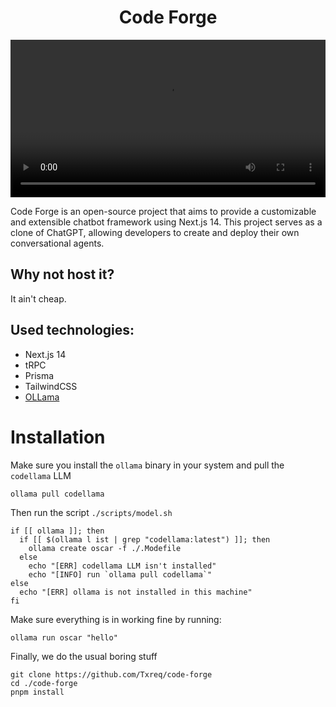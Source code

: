 <div style="text-align: center;">
  <h1>Code Forge</h1>
</div>

<div style="display:flex;justify-content: center;">
  <video width="520" controls autoplay>
    <source src="https://github.com/Txreq/code-forge/assets/58333332/37b34f78-ca35-4661-ad00-43bfe0adf651" type="video/mp4">
    Your browser does not support the video tag.
  </video>
</div>





Code Forge is an open-source project that aims to provide a customizable and extensible chatbot framework using Next.js
14. This project serves as a clone of ChatGPT, allowing developers to create and deploy their own conversational agents.

## Why not host it?
It ain't cheap.

## Used technologies:

- Next.js 14
- tRPC
- Prisma
- TailwindCSS
- <a href="https://ollama.ai/" target="_blank">OLLama</a>

# Installation
Make sure you install the `ollama` binary in your system and pull the `codellama` LLM
```
ollama pull codellama
```
Then run the script `./scripts/model.sh`
```
if [[ ollama ]]; then
  if [[ $(ollama l ist | grep "codellama:latest") ]]; then
    ollama create oscar -f ./.Modefile
  else
    echo "[ERR] codellama LLM isn't installed"
    echo "[INFO] run `ollama pull codellama`"
else
  echo "[ERR] ollama is not installed in this machine"
fi
```
Make sure everything is in working fine by running:
```
ollama run oscar "hello"
```
Finally, we do the usual boring stuff
```
git clone https://github.com/Txreq/code-forge
cd ./code-forge
pnpm install
```
